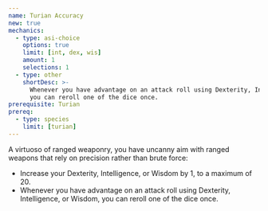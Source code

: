 ```yaml
---
name: Turian Accuracy
new: true
mechanics:
  - type: asi-choice
    options: true
    limit: [int, dex, wis]
    amount: 1
    selections: 1
  - type: other
    shortDesc: >-
      Whenever you have advantage on an attack roll using Dexterity, Intelligence, or Wisdom,
      you can reroll one of the dice once.
prerequisite: Turian 
prereq:
  - type: species
    limit: [turian]
---
```

A virtuoso of ranged weaponry, you have uncanny aim with ranged weapons that rely on precision rather 
than brute force:

- Increase your Dexterity, Intelligence, or Wisdom by 1, to a maximum of 20. 
- Whenever you have advantage on an attack roll using Dexterity, Intelligence, or Wisdom, 
you can reroll one of the dice once.
